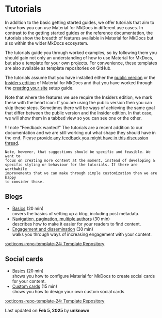 # Tutorials

In addition to the basic getting started guides, we offer tutorials that aim to
show how you can use Material for MkDocs in different use cases. In contrast to
the getting started guides or the reference documentation, the tutorials show
the breadth of features available in Material for MkDocs but also within
the wider MkDocs ecosystem.

The tutorials guide you through worked examples, so by following them you should
gain not only an understanding of how to use Material for MkDocs, but also
a template for your own projects. For convenience, these templates are also
available as template repositories on GitHub.

The tutorials assume that you have installed either the [public version] or the
[Insiders edition] of Material for MkDocs and that you have worked through the
[creating your site] setup guide.

Note that where the features we use require the Insiders edition, we mark these
with the heart icon: <!-- md:sponsors --> If you are using the public version
then you can skip these steps. Sometimes there will be ways of achieving the
same goal that differ between the public version and the Insider edition. In
that case, we will show them in a tabbed view so you can see one or the other.

[public version]: ../getting-started.md
[Insiders edition]: ../insiders/getting-started.md
[creating your site]: ../creating-your-site.md

!!! note "Feedback wanted!"
    The tutorials are a recent addition to our documentation and we are still
    working out what shape they should have in the end. Please [provide any
    feedback you might have in this discussion thread].

    Note, however, that suggestions should be specific and feasible. We want to
    focus on creating more content at the moment, instead of developing a
    specific styling or behaviour for the tutorials. If there are worthwhile
    improvements that we can make through simple customization then we are happy
    to consider those.

[provide any feedback you might have in this discussion thread]: https://github.com/squidfunk/mkdocs-material/discussions/7220

## Blogs
* [Basics](blogs/basic.md) (20 min) <br/>
  covers the basics of setting up a blog, including post metadata.
* [Navigation, pagination, multiple authors](blogs/navigation.md) (30 min)<br/>
  describes how to make it easier for your readers to find content.
* [Engagement and dissemination](blogs/engage.md) (30 min)<br/>
  walks you through ways of increasing engagement with your content.

[:octicons-repo-template-24: Template Repository](https://github.com/mkdocs-material/create-blog)

## Social cards
* [Basics](social/basic.md) (20 min) <br/>
  shows you how to configure Material for MkDocs to create social cards for
  your content.
* [Custom cards](social/custom.md) (15 min)<br/>
  shows you how to design your own custom social cards.

[:octicons-repo-template-24: Template Repository](https://github.com/mkdocs-material/create-social-cards)




<div class="last-updated">Last updated on <strong>Feb 5, 2025</strong> by <strong>unknown</strong></div>
